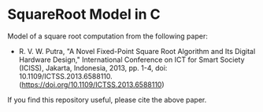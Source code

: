 # SquareRoot Model in C
Model of a square root computation from the following paper: 
- R. V. W. Putra, "A Novel Fixed-Point Square Root Algorithm and Its Digital Hardware Design," International Conference on ICT for Smart Society (ICISS), Jakarta, Indonesia, 2013, pp. 1-4, doi: 10.1109/ICTSS.2013.6588110. (https://doi.org/10.1109/ICTSS.2013.6588110)

If you find this repository useful, please cite the above paper.
